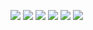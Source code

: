 <img src="[https://files.catbox.moe/rjizy7.png](https://files.catbox.moe/lgk4pd.gif)"/> <img src="https://files.catbox.moe/kyorua.gif"/> <img src="a"/> <img src="a"/> <img src="a"/> <img src="a"/>
